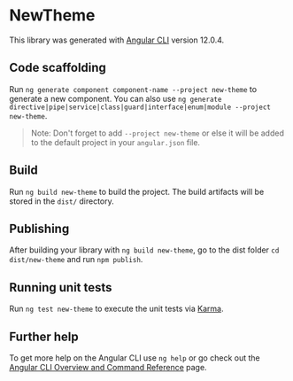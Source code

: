 # NewTheme

This library was generated with [Angular CLI](https://github.com/angular/angular-cli) version 12.0.4.

## Code scaffolding

Run `ng generate component component-name --project new-theme` to generate a new component. You can also use `ng generate directive|pipe|service|class|guard|interface|enum|module --project new-theme`.
> Note: Don't forget to add `--project new-theme` or else it will be added to the default project in your `angular.json` file. 

## Build

Run `ng build new-theme` to build the project. The build artifacts will be stored in the `dist/` directory.

## Publishing

After building your library with `ng build new-theme`, go to the dist folder `cd dist/new-theme` and run `npm publish`.

## Running unit tests

Run `ng test new-theme` to execute the unit tests via [Karma](https://karma-runner.github.io).

## Further help

To get more help on the Angular CLI use `ng help` or go check out the [Angular CLI Overview and Command Reference](https://angular.io/cli) page.
